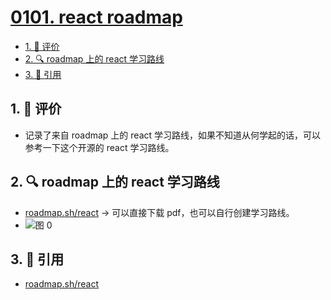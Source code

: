 # [0101. react roadmap](https://github.com/tnotesjs/TNotes.react/tree/main/notes/0101.%20react%20roadmap)

<!-- region:toc -->

- [1. 🫧 评价](#1--评价)
- [2. 🔍 roadmap 上的 react 学习路线](#2--roadmap-上的-react-学习路线)
- [3. 🔗 引用](#3--引用)

<!-- endregion:toc -->

## 1. 🫧 评价

- 记录了来自 roadmap 上的 react 学习路线，如果不知道从何学起的话，可以参考一下这个开源的 react 学习路线。

## 2. 🔍 roadmap 上的 react 学习路线

- [roadmap.sh/react][1] -> 可以直接下载 pdf，也可以自行创建学习路线。
- ![图 0](https://cdn.jsdelivr.net/gh/tnotesjs/imgs@main/2025-06-23-19-06-26.png)

## 3. 🔗 引用

- [roadmap.sh/react][1]

[1]: https://roadmap.sh/react
